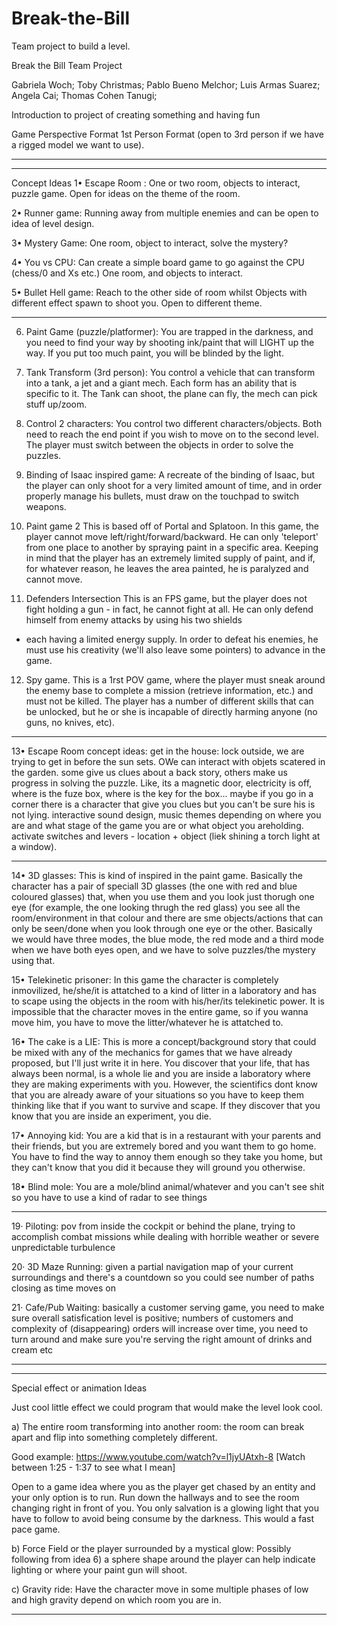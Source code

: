 ﻿# Break-the-Bill
Team project to build a level.

Break the Bill Team Project

Gabriela Woch;
Toby Christmas;
Pablo Bueno Melchor;
Luis Armas Suarez;
Angela Cai;
Thomas Cohen Tanugi;

Introduction to project of creating something and having fun


Game Perspective Format 
1st Person Format (open to 3rd person if we have a rigged model we want to use).


------------------------------------------------------------------------------------------------------------------------------------
------------------------------------------------------------------------------------------------------------------------------------

Concept Ideas
1•	Escape Room : 
One or two room, objects to interact, puzzle game. Open for ideas on the theme of the room. 

2•	Runner game:
Running away from multiple enemies and can be open to idea of level design. 

3•	Mystery Game:
One room, object to interact, solve the mystery?

4•	You vs CPU:
Can create a simple board game to go against the CPU (chess/0 and Xs etc.)
One room, and objects to interact.

5•	Bullet Hell game:
Reach to the other side of room whilst Objects with different effect spawn to shoot you. Open to different theme.



-------------------------------------------------------------------------------------------------------------------------------



6) Paint Game (puzzle/platformer):
You are trapped in the darkness, and you need to find your way by shooting ink/paint that will LIGHT up the way. If you put too much paint, you will be blinded by the light.

7) Tank Transform (3rd person):
You control a vehicle that can transform into a tank, a jet and a giant mech. Each form has an ability that is specific to it. The Tank can shoot, the plane can fly, the mech 
can pick stuff up/zoom.

8) Control 2 characters:
You control two different characters/objects. Both need to reach the end point if you wish to move on to the second level. The player must switch between the objects in order 
to solve the puzzles.

9) Binding of Isaac inspired game:
A recreate of the binding of Isaac, but the player can only shoot for a very limited amount of time, and in order properly manage his bullets, must draw on the touchpad to 
switch weapons.

10) Paint game 2 
This is based off of Portal and Splatoon. In this game, the player cannot move left/right/forward/backward. He can only 'teleport' from one place to another by spraying paint 
in a specific area. Keeping in mind that the player has an extremely limited supply of paint, and if, for whatever reason, he leaves the area painted, he is paralyzed and cannot move.

11) Defenders Intersection
This is an FPS game, but the player does not fight holding a gun - in fact, he cannot fight at all. He can only defend himself from enemy attacks by using his two shields
 - each having a limited energy supply. In order to defeat his enemies, he must use his creativity (we'll also leave some pointers) to advance in the game. 

12) Spy game.
This is a 1rst POV game, where the player must sneak around the enemy base to complete a mission (retrieve information, etc.) and must not be killed. The player has a number 
of different skills that can be unlocked, but he or she is incapable of directly harming anyone (no guns, no knives, etc).




--------------------------------------------------------------------------------------------------------------------------------


13•	Escape Room concept ideas:
get in the house: lock outside, we are trying to get in before the sun sets. OWe can interact with objets scatered in the garden. some give us clues about a back story, 
others make us progress in solving the puzzle.
Like, its a magnetic door, electricity is off, where is the fuze box, where is the key for the box...
maybe if you go in a corner there is a character that give you clues but you can't be sure his is not lying. interactive sound design, music themes depending on where you 
are and what stage of the game you are or what object you areholding.
activate switches and levers - location + object (liek shining a torch light at a window).



--------------------------------------------------------------------------------------------------------------------------------
14• 3D glasses: This is kind of inspired in the paint game. Basically the character has a pair of speciall 3D glasses (the one with red and blue coloured glasses) that, 
when you use them and you look just thorugh one eye (for example, the one looking thrugh the red glass) you see all the room/environment in that colour and there are sme 
objects/actions that can only be seen/done when you look through one eye or the other. Basically we would have three modes, the blue mode, the red mode and a third mode 
when we have both eyes open, and we have to solve puzzles/the mystery using that.


15• Telekinetic prisoner: In this game the character is completely inmovilized, he/she/it is attatched to a kind of litter in a laboratory and has to scape using the objects 
in the room with his/her/its telekinetic power. It is impossible that the character moves in the entire game, so if you wanna move him, you have to move the litter/whatever 
he is attatched to.

16• The cake is a LIE: This is more a concept/background story that could be mixed with any of the mechanics for games that we have already proposed, but I'll just write it in 
here. You discover that your life, that has always been normal, is a whole lie and you are inside a laboratory where they are making experiments with you. However, the scientifics 
dont know that you are already aware of your situations so you have to keep them thinking like that if you want to survive and scape. If they discover that you know that you are 
inside an experiment, you die.

17• Annoying kid: You are a kid that is in a restaurant with your parents and their friends, but you are extremely bored and you want them to go home. You have to find the way to 
annoy them enough so they take you home, but they can't know that you did it because they will ground you otherwise.

18• Blind mole: You are a mole/blind animal/whatever and you can't see shit so you have to use a kind of radar to see things

--------------------------------------------------------------------------------------------------------------------------------

19· Piloting: pov from inside the cockpit or behind the plane, trying to accomplish combat missions while dealing with horrible weather or severe unpredictable turbulence

20· 3D Maze Running: given a partial navigation map of your current surroundings and there's a countdown so you could see number of paths closing as time moves on

21· Cafe/Pub Waiting: basically a customer serving game, you need to make sure overall satisfication level is positive; numbers of customers and complexity of (disappearing) orders 
will increase over time, you need to turn around and make sure you're serving the right amount of drinks and cream etc

--------------------------------------------------------------------------------------------------------------------------------
--------------------------------------------------------------------------------------------------------------------------------

Special effect or animation Ideas

Just cool little effect we could program that would make the level look cool.

a)	The entire room transforming into another room:
the room can break apart and flip into something completely different.

Good example: https://www.youtube.com/watch?v=l1jyUAtxh-8
[Watch between 1:25 - 1:37 to see what I mean]

Open to a game idea where you as the player get chased by an entity and your only option is to run. Run down the hallways and to see the room changing right in front of you. 
You only salvation is a glowing light that you have to follow to avoid being consume by the darkness. This would a fast pace game.

b)	Force Field or the player surrounded by a mystical glow:
Possibly following from idea 6) a sphere shape around the player can help indicate lighting or where your paint gun will shoot.

c)	Gravity ride: 
Have the character move in some multiple phases of low and high gravity depend on which room you are in.

--------------------------------------------------------------------------------------------------------------------------------





